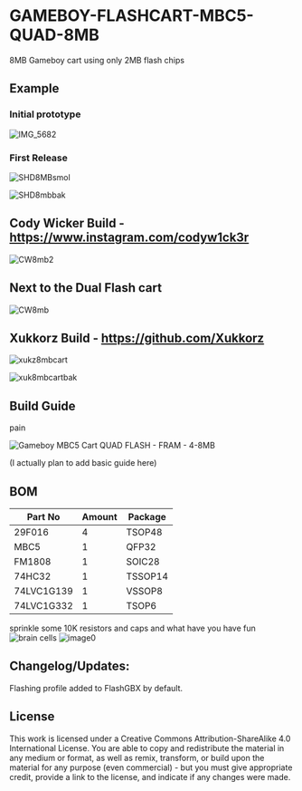 # GAMEBOY-FLASHCART-MBC5-QUAD-8MB
8MB Gameboy cart using only 2MB flash chips

## Example

### Initial prototype

![IMG_5682](https://github.com/sillyhatday/GAMEBOY-MBC5-QUAD-8MB/assets/65309612/446ea75a-cd4b-4d47-86c4-ba028400496c)

### First Release

![SHD8MBsmol](https://github.com/user-attachments/assets/413fa221-50c0-4c4e-94f0-59247f50526a)

![SHD8mbbak](https://github.com/user-attachments/assets/fda1f3c0-9917-470c-b2c3-84966b909a7e)

## Cody Wicker Build - https://www.instagram.com/codyw1ck3r

![CW8mb2](https://github.com/user-attachments/assets/704739c5-353b-49ac-8379-1ba9629f94e9)

## Next to the Dual Flash cart

![CW8mb](https://github.com/user-attachments/assets/de36d82f-c6ca-412a-abe4-0703ec6c0747)

## Xukkorz Build - https://github.com/Xukkorz

![xukz8mbcart](https://github.com/user-attachments/assets/8816b0f6-16dc-46b0-bc90-13743f304177)

![xuk8mbcartbak](https://github.com/user-attachments/assets/2118de5b-f09a-4c63-b665-5bd98e0377c0)

## Build Guide

pain

![Gameboy MBC5 Cart QUAD FLASH -  FRAM - 4-8MB](https://github.com/user-attachments/assets/d5e12b89-6c51-45ef-b8ee-115576e9584e)

(I actually plan to add basic guide here)

## BOM

| Part No | Amount | Package |
| ------- | ------ | ------- |
| 29F016 | 4 | TSOP48 |
| MBC5 | 1 | QFP32 |
| FM1808 | 1 | SOIC28 |
| 74HC32 | 1 | TSSOP14 |
| 74LVC1G139 | 1 | VSSOP8 |
| 74LVC1G332 | 1 | TSOP6 |

sprinkle some 10K resistors and caps and what have you have fun
![brain cells](https://github.com/sillyhatday/GAMEBOY-FLASHCART-MBC5-QUAD-8MB/assets/65309612/da280f7c-eda0-419a-81b1-6aac00870cae)
![image0](https://github.com/sillyhatday/GAMEBOY-FLASHCART-MBC5-QUAD-8MB/assets/65309612/cd07c87c-ada2-4085-a12b-5a9b199fda6b)

## Changelog/Updates:

Flashing profile added to FlashGBX by default.

## License

This work is licensed under a Creative Commons Attribution-ShareAlike 4.0 International License. You are able to copy and redistribute the material in any medium or format, as well as remix, transform, or build upon the material for any purpose (even commercial) - but you must give appropriate credit, provide a link to the license, and indicate if any changes were made.
